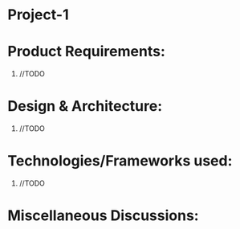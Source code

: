 # Project-1

# Product Requirements:
  1. //TODO

# Design & Architecture:
  1. //TODO

# Technologies/Frameworks used:
  1. //TODO

# Miscellaneous Discussions:

